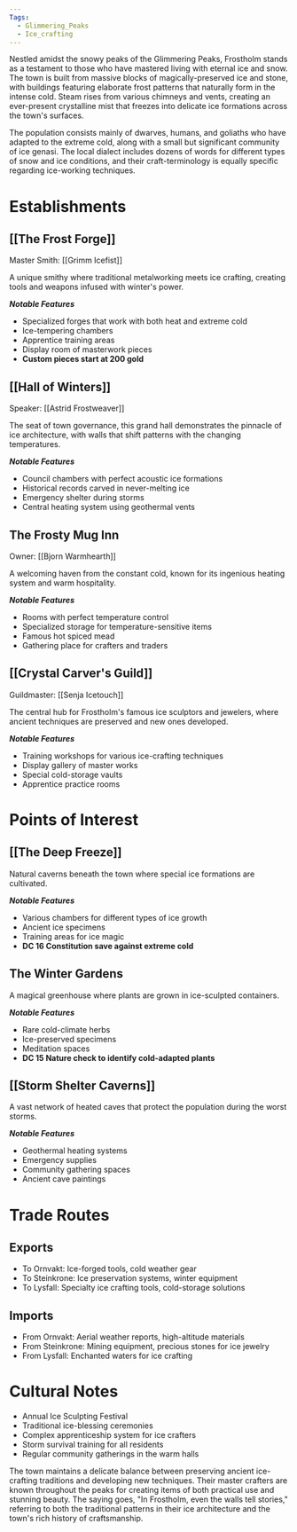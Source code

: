 ```yaml
---
Tags:
  - Glimmering_Peaks
  - Ice_crafting
---
```


Nestled amidst the snowy peaks of the Glimmering Peaks, Frostholm stands as a testament to those who have mastered living with eternal ice and snow. The town is built from massive blocks of magically-preserved ice and stone, with buildings featuring elaborate frost patterns that naturally form in the intense cold. Steam rises from various chimneys and vents, creating an ever-present crystalline mist that freezes into delicate ice formations across the town's surfaces.

The population consists mainly of dwarves, humans, and goliaths who have adapted to the extreme cold, along with a small but significant community of ice genasi. The local dialect includes dozens of words for different types of snow and ice conditions, and their craft-terminology is equally specific regarding ice-working techniques.

# Establishments

## [[The Frost Forge]]
Master Smith: [[Grimm Icefist]]

A unique smithy where traditional metalworking meets ice crafting, creating tools and weapons infused with winter's power.

***Notable Features***
- Specialized forges that work with both heat and extreme cold
- Ice-tempering chambers
- Apprentice training areas
- Display room of masterwork pieces
- **Custom pieces start at 200 gold**

## [[Hall of Winters]]
Speaker: [[Astrid Frostweaver]]

The seat of town governance, this grand hall demonstrates the pinnacle of ice architecture, with walls that shift patterns with the changing temperatures.

***Notable Features***
- Council chambers with perfect acoustic ice formations
- Historical records carved in never-melting ice
- Emergency shelter during storms
- Central heating system using geothermal vents

## The Frosty Mug Inn
Owner: [[Bjorn Warmhearth]]

A welcoming haven from the constant cold, known for its ingenious heating system and warm hospitality.

***Notable Features***
- Rooms with perfect temperature control
- Specialized storage for temperature-sensitive items
- Famous hot spiced mead
- Gathering place for crafters and traders

## [[Crystal Carver's Guild]]
Guildmaster: [[Senja Icetouch]]

The central hub for Frostholm's famous ice sculptors and jewelers, where ancient techniques are preserved and new ones developed.

***Notable Features***
- Training workshops for various ice-crafting techniques
- Display gallery of master works
- Special cold-storage vaults
- Apprentice practice rooms

# Points of Interest

## [[The Deep Freeze]]
Natural caverns beneath the town where special ice formations are cultivated.

***Notable Features***
- Various chambers for different types of ice growth
- Ancient ice specimens
- Training areas for ice magic
- **DC 16 Constitution save against extreme cold**

## The Winter Gardens
A magical greenhouse where plants are grown in ice-sculpted containers.

***Notable Features***
- Rare cold-climate herbs
- Ice-preserved specimens
- Meditation spaces
- **DC 15 Nature check to identify cold-adapted plants**

## [[Storm Shelter Caverns]]
A vast network of heated caves that protect the population during the worst storms.

***Notable Features***
- Geothermal heating systems
- Emergency supplies
- Community gathering spaces
- Ancient cave paintings

# Trade Routes

## Exports
- To Ornvakt: Ice-forged tools, cold weather gear
- To Steinkrone: Ice preservation systems, winter equipment
- To Lysfall: Specialty ice crafting tools, cold-storage solutions

## Imports
- From Ornvakt: Aerial weather reports, high-altitude materials
- From Steinkrone: Mining equipment, precious stones for ice jewelry
- From Lysfall: Enchanted waters for ice crafting

# Cultural Notes
- Annual Ice Sculpting Festival
- Traditional ice-blessing ceremonies
- Complex apprenticeship system for ice crafters
- Storm survival training for all residents
- Regular community gatherings in the warm halls

The town maintains a delicate balance between preserving ancient ice-crafting traditions and developing new techniques. Their master crafters are known throughout the peaks for creating items of both practical use and stunning beauty. The saying goes, "In Frostholm, even the walls tell stories," referring to both the traditional patterns in their ice architecture and the town's rich history of craftsmanship.